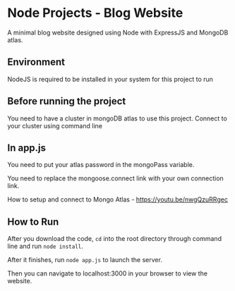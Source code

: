# Node Projects - Blog Website
A minimal blog website designed using Node with ExpressJS and MongoDB atlas.

## Environment
NodeJS is required to be installed in your system for this project to run

## Before running the project
You need to have a cluster in mongoDB atlas to use this project. Connect to your cluster using command line

## In app.js
You need to put your atlas password in the mongoPass variable.

You need to replace the mongoose.connect link with your own connection link.

How to setup and connect to Mongo Atlas - https://youtu.be/nwgQzuRRgec

## How to Run
After you download the code, `cd` into the root directory through command line and run `node install`.

After it finishes, run `node app.js` to launch the server.

Then you can navigate to localhost:3000 in your browser to view the website.

